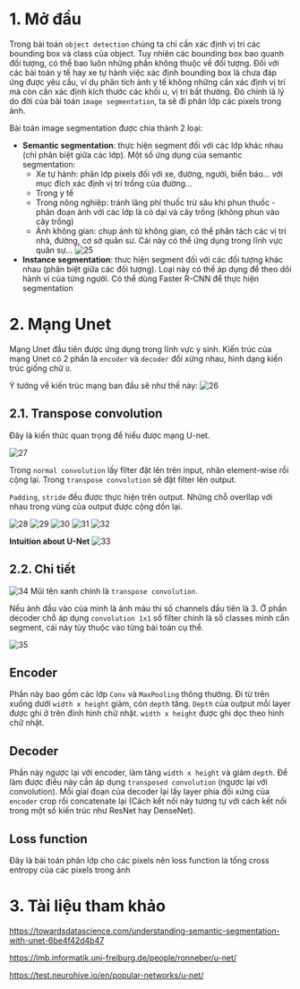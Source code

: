 
# 1. Mở đầu
Trong bài toán `object detection` chúng ta chỉ cần xác định vị trí các bounding box và class của object. Tuy nhiên các bounding box bao quanh đối tượng, có thể bao luôn những phần không thuộc về đối tượng. Đối với các bài toán y tế hay xe tự hành việc xác định bounding box là chưa đáp ứng được yêu cầu, ví dụ phân tích ảnh y tế không những cần xác định vị trí mà còn cần xác định kích thước các khối u, vị trí bất thường. Đó chính là lý do đời của bài toán `image segmentation`, ta sẽ đi phân lớp các pixels trong ảnh.

Bài toán image segmentation được chia thành 2 loại:
* **Semantic segmentation**: thực hiện segment đối với các lớp khác nhau (chỉ phân biệt giữa các lớp). Một số ứng dụng của semantic segmentation:
    * Xe tự hành: phân lớp pixels đối với xe, đường, người, biển báo... với mục đích xác định vị trí trống của đường...
    * Trong y tế
    * Trong nông nghiệp: tránh lãng phí thuốc trừ sâu khi phun thuốc - phân đoạn ảnh với các lớp là cỏ dại và cây trồng (không phun vào cây trồng)
    * Ảnh không gian: chụp ảnh từ không gian, có thể phân tách các vị trí nhà, đường, cơ sở quân sư. Cái này có thể ứng dụng trong lĩnh vực quân sự...
![25](images/AttentionMechanism/25.png)
* **Instance segmentation**: thưc hiện segment đối với các đối tượng khác nhau (phân biệt giữa các đối tượng). Loại này có thể áp dụng để theo dõi hành vi của từng người. Có thể dùng Faster R-CNN để thực hiện segmentation

# 2. Mạng Unet
Mạng Unet đầu tiên được ứng dụng trong lĩnh vực y sinh. Kiến trúc của mạng Unet có 2 phần là `encoder` và `decoder` đối xứng nhau, hình dạng kiến trúc giống chữ `U`.

Ý tưởng về kiến trúc mạng ban đầu sẽ như thế này:
![26](images/AttentionMechanism/26.png)

## 2.1. Transpose convolution
Đây là kiến thức quan trọng để hiểu được mạng U-net. 

![27](images/AttentionMechanism/27.png)

Trong `normal convolution` lấy filter đặt lên trên input, nhân element-wise rồi cộng lại. Trong `transpose convolution` sẽ đặt filter lên output.

`Padding`, `stride` đều được thực hiện trên output. Những chỗ overllap với nhau trong vùng của output được cộng dồn lại.

![28](images/AttentionMechanism/28.png)
![29](images/AttentionMechanism/29.png)
![30](images/AttentionMechanism/30.png)
![31](images/AttentionMechanism/31.png)
![32](images/AttentionMechanism/32.png)

**Intuition about U-Net**
![33](images/AttentionMechanism/33.png)

## 2.2. Chi tiết

![34](images/AttentionMechanism/34.png)
Mũi tên xanh chính là `transpose convolution`.

Nếu ảnh đầu vào của mình là ảnh màu thì số channels đầu tiên là 3. Ở phần decoder chỗ áp dụng `convolution 1x1` số filter chính là số classes mình cần segment, cái này tùy thuộc vào từng bài toán cụ thể.

![35](images/AttentionMechanism/35.png)

## Encoder
Phần này bao gồm các lớp `Conv` và `MaxPooling` thông thường. Đi từ trên xuống dưới `width x height` giảm, còn `depth` tăng. `Depth` của output mỗi layer được ghi ở trên đỉnh hình chữ nhật. `width x height` được ghi dọc theo hình chữ nhật. 

## Decoder
Phần này ngược lại với encoder, làm tăng `width x height` và giảm `depth`. Để làm được điều này cần áp dụng `transposed convolution` (ngược lại với convolution). Mỗi giai đoạn của decoder lại lấy layer phía đối xứng của `encoder` crop rồi concatenate lại (Cách kết nối này tương tự với cách kết nối trong một số kiến trúc như ResNet hay DenseNet).

## Loss function
Đây là bài toán phân lớp cho các pixels nên loss function là tổng cross entropy của các pixels trong ảnh




# 3. Tài liệu tham khảo
https://towardsdatascience.com/understanding-semantic-segmentation-with-unet-6be4f42d4b47

https://lmb.informatik.uni-freiburg.de/people/ronneber/u-net/

https://test.neurohive.io/en/popular-networks/u-net/





